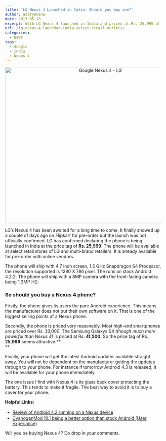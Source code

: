 ```yaml
---
title: 'LG Nexus 4 Launched in India: Should you buy one?'
author: adityakane
date: 2013-05-18
excerpt: With LG Nexus 4 launched in India and priced at Rs. 25,999 at select outlets and online retailers, here is a look at if buying the phone is a good idea or not.
url: /lg-nexus-4-launched-india-select-retail-outlets/
categories:
  - News
tags:
  - Google
  - India
  - Nexus 4
---
```

<p style="text-align: center;">
  <a href="http://cdn.devilsworkshop.org/files/2013/05/Google-Nexus-4-LG.png"><img class="aligncenter  wp-image-74289" alt="Google Nexus 4 - LG" src="http://cdn.devilsworkshop.org/files/2013/05/Google-Nexus-4-LG-600x504.png" width="600" height="504" /></a>
</p>

LG&#8217;s Nexus 4 has been awaited for a long time to come. It finally showed up a couple of days ago on Flipkart for pre-order but the launch was not officially confirmed. LG has confirmed declaring the phone is being launched in India at the price tag of **Rs. 25,999**. The phone will be available at select retail stores of LG and multi-brand retailers. It is already available for pre-order with online vendors.

The phone will ship with 4.7 inch screen, 1.5 GHz Snapdragon S4 Processor, the resolution supported is 1280 X 786 pixel. The runs on stock Android 4.2.2. The phone will ship with a 8MP camera with the front-facing camera being 1.3MP HD.

### So should you buy a Nexus 4 phone?

Firstly, the phone gives its users the pure Android experience. This means the manufacturer does not put their own software on it. That is one of the biggest selling points of a Nexus phone.

Secondly, the phone is priced very reasonably. Most high-end smartphones are priced over Rs. 30,000. The Samsung Galaxys S4 *(though much more powerful than Nexus 4)* is priced at Rs. **41,500**. So the price tag of Rs. **25,999** seems attractive.**  
**

Finally, your phone will get the latest Android updates available straight away. You will not be dependent on the manufacturer getting the updates through to your phone. For instance if tomorrow Android 4.3 is released, it will be available for your phone immediately.

The one issue I find with Nexus 4 is its glass back cover protecting the battery. This tends to make it fragile. The best way to avoid it is to buy a cover for your phone.

**Helpful Links:**

  * <a style="font-size: 14px; line-height: 1.5;" title="Review of Android 4.2" href="http://devilsworkshop.org/reviews/review-android-42-google-step-towards-perfection/68214/">Review of Android 4.2 running on a Nexus device</a>
  * [CyanogenMod 10.1 being a better option than stock Android (User Experiance)][1]

Will you be buying Nexus 4? Do drop in your comments.

 [1]: http://devilsworkshop.org/reviews/cyanogenmod-10-1-review-better-than-vanilla-android/71486/
